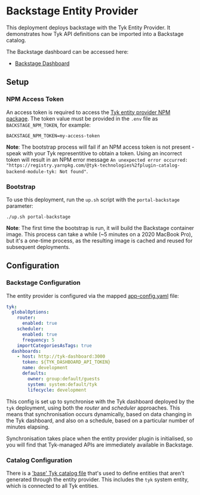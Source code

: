 # Backstage Entity Provider

This deployment deploys backstage with the Tyk Entity Provider. It demonstrates how Tyk API definitions can be imported into a Backstage catalog.

The Backstage dashboard can be accessed here:
- [Backstage Dashboard](http://localhost:3003)

## Setup

### NPM Access Token
An access token is required to access the [Tyk entity provider NPM package](https://www.npmjs.com/package/@tyk-technologies/plugin-catalog-backend-module-tyk). The token value must be provided in the `.env` file as `BACKSTAGE_NPM_TOKEN`, for example:

```
BACKSTAGE_NPM_TOKEN=my-access-token
```

**Note**: The bootstrap process will fail if an NPM access token is not present - speak with your Tyk representitive to obtain a token. Using an incorrect token will result in an NPM error message `An unexpected error occurred: "https://registry.yarnpkg.com/@tyk-technologies%2fplugin-catalog-backend-module-tyk: Not found"`.

### Bootstrap

To use this deployment, run the `up.sh` script with the `portal-backstage` parameter:

```
./up.sh portal-backstage
```

**Note**: The first time the bootstrap is run, it will build the Backstage container image. This process can take a while (~5 minutes on a 2020 MacBook Pro), but it's a one-time process, as the resulting image is cached and reused for subsequent deployments.

## Configuration

### Backstage Configuration

The entity provider is configured via the mapped [app-config.yaml](deployments/portal-backstage/volumes/backstage/app-config.yaml) file:

```yaml
tyk:
  globalOptions:
    router:
      enabled: true
    scheduler:
      enabled: true
      frequency: 5
    importCategoriesAsTags: true
  dashboards:
    - host: http://tyk-dashboard:3000
      token: ${TYK_DASHBOARD_API_TOKEN}
      name: development
      defaults:
        owner: group:default/guests
        system: system:default/tyk
        lifecycle: development
```

This config is set up to synchronise with the Tyk dashboard deployed by the `tyk` deployment, using both the *router* and *scheduler* approaches. This means that synchronisation occurs dynamically, based on data changing in the Tyk dashboard, and also on a schedule, based on a particular number of minutes elapsing. 

Synchronisation takes place when the entity provider plugin is initialised, so you will find that Tyk-managed APIs are immediately available in Backstage.

### Catalog Configuration

There is a ['base' Tyk catalog file](deployments/portal-backstage/volumes/backstage/tyk-catalog.yaml) that's used to define entities that aren't generated through the entity provider. This includes the `tyk` system entity, which is connected to all Tyk entities.
